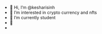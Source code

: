 - 👋 Hi, I’m @kesharisinh
- 👀 I’m interested in crypto currency and nfts 
- 🌱 I’m currently student
- 💞️ 
- 

<!---
kesharisinh/kesharisinh is a ✨ special ✨ repository because its `README.md` (this file) appears on your GitHub profile.
You can click the Preview link to take a look at your changes.
--->
